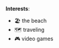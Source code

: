 **Interests**:  
- :beach_umbrella: the beach 
- :world_map: traveling 
- :video_game: video games 
